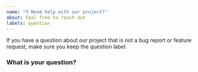 ```yaml
---
name: "⁉️ Need help with our project?"
about: Feal free to reach out
labels: question
---
```


If you have a question about our project that is not a bug report or feature
request, make sure you keep the question label.

### What is your question?
<!-- Please write down your question here -->